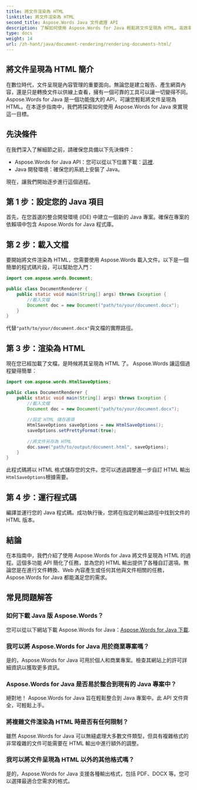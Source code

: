 ```yaml
---
title: 將文件渲染為 HTML
linktitle: 將文件渲染為 HTML
second_title: Aspose.Words Java 文件處理 API
description: 了解如何使用 Aspose.Words for Java 輕鬆將文件呈現為 HTML。高效率文件轉換的逐步指南。
type: docs
weight: 14
url: /zh-hant/java/document-rendering/rendering-documents-html/
---
```


## 將文件呈現為 HTML 簡介

在數位時代，文件呈現是內容管理的重要面向。無論您是建立報告、產生網頁內容，還是只是轉換文件以供線上查看，擁有一個可靠的工具可以讓一切變得不同。 Aspose.Words for Java 是一個功能強大的 API，可讓您輕鬆將文件呈現為 HTML。在本逐步指南中，我們將探索如何使用 Aspose.Words for Java 來實現這一目標。

## 先決條件

在我們深入了解細節之前，請確保您具備以下先決條件：

-  Aspose.Words for Java API：您可以從以下位置下載：[這裡](https://releases.aspose.com/words/java/).
- Java 開發環境：確保您的系統上安裝了 Java。

現在，讓我們開始逐步進行這個過程。

## 第 1 步：設定您的 Java 項目

首先，在您首選的整合開發環境 (IDE) 中建立一個新的 Java 專案。確保在專案的依賴項中包含 Aspose.Words for Java 程式庫。

## 第 2 步：載入文檔

要開始將文件渲染為 HTML，您需要使用 Aspose.Words 載入文件。以下是一個簡單的程式碼片段，可以幫助您入門：

```java
import com.aspose.words.Document;

public class DocumentRenderer {
    public static void main(String[] args) throws Exception {
        //載入文檔
        Document doc = new Document("path/to/your/document.docx");
    }
}
```

代替`"path/to/your/document.docx"`與文檔的實際路徑。

## 第 3 步：渲染為 HTML

現在您已經加載了文檔，是時候將其呈現為 HTML 了。 Aspose.Words 讓這個過程變得簡單：

```java
import com.aspose.words.HtmlSaveOptions;

public class DocumentRenderer {
    public static void main(String[] args) throws Exception {
        //載入文檔
        Document doc = new Document("path/to/your/document.docx");
        
        //設定 HTML 儲存選項
        HtmlSaveOptions saveOptions = new HtmlSaveOptions();
        saveOptions.setPrettyFormat(true);
        
        //將文件另存為 HTML
        doc.save("path/to/output/document.html", saveOptions);
    }
}
```

此程式碼將以 HTML 格式儲存您的文件。您可以透過調整進一步自訂 HTML 輸出`HtmlSaveOptions`根據需要。

## 第 4 步：運行程式碼

編譯並運行您的 Java 程式碼。成功執行後，您將在指定的輸出路徑中找到文件的 HTML 版本。

## 結論

在本指南中，我們介紹了使用 Aspose.Words for Java 將文件呈現為 HTML 的過程。這個多功能 API 簡化了任務，並為您的 HTML 輸出提供了各種自訂選項。無論您是在進行文件轉換、Web 內容產生或任何其他與文件相關的任務，Aspose.Words for Java 都能滿足您的需求。

## 常見問題解答

### 如何下載 Java 版 Aspose.Words？

您可以從以下網站下載 Aspose.Words for Java：[Aspose.Words for Java 下載](https://releases.aspose.com/words/java/).

### 我可以將 Aspose.Words for Java 用於商業專案嗎？

是的，Aspose.Words for Java 可用於個人和商業專案。檢查其網站上的許可詳細資訊以獲取更多資訊。

### Aspose.Words for Java 是否易於整合到現有的 Java 專案中？

絕對地！ Aspose.Words for Java 旨在輕鬆整合到 Java 專案中。此 API 文件齊全，可輕鬆上手。

### 將複雜文件渲染為 HTML 時是否有任何限制？

雖然 Aspose.Words for Java 可以無縫處理大多數文件類型，但具有複雜格式的非常複雜的文件可能需要在 HTML 輸出中進行額外的調整。

### 我可以將文件呈現為 HTML 以外的其他格式嗎？

是的，Aspose.Words for Java 支援各種輸出格式，包括 PDF、DOCX 等。您可以選擇最適合您需求的格式。